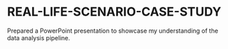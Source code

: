 # REAL-LIFE-SCENARIO-CASE-STUDY
Prepared a PowerPoint presentation to showcase my understanding of the data analysis pipeline.
